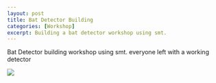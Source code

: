 ```yaml
---
layout: post
title: Bat Detector Building
categories: [Workshop]
excerpt: Building a bat detector workshop using smt.
---
```


Bat Detector building workshop using smt.
everyone left with a working detector

![](/nhsite/images/batbuild.png)
